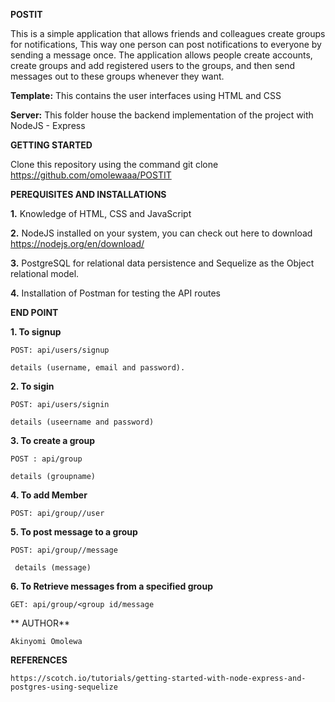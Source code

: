 **POSTIT**

This is a simple application that allows friends and colleagues create groups for notifications, This way one person can post notifications to everyone by sending a message once. The application allows people create accounts, create groups and add registered users to the groups, and then send messages out to these groups whenever they want.

**Template:** This contains the user interfaces using HTML and CSS

**Server:** This folder house the backend implementation of the project with NodeJS - Express



**GETTING STARTED**

   Clone this repository using the command git clone https://github.com/omolewaaa/POSTIT



**PEREQUISITES AND INSTALLATIONS**

   **1.** Knowledge of HTML, CSS and JavaScript

   **2.** NodeJS installed on your system, you can check out here to download https://nodejs.org/en/download/

   **3.** PostgreSQL for relational data persistence and Sequelize as the Object relational model.

   **4.** Installation of Postman for testing the API routes



**END POINT**

   **1. To signup**

    POST: api/users/signup

    details (username, email and password).

   **2. To sigin**

    POST: api/users/signin

    details (useername and password)

   **3. To create a group**

    POST : api/group

    details (groupname)

   **4. To add Member**

    POST: api/group//user

   **5. To post message to a group**

    POST: api/group//message

     details (message)

   **6. To Retrieve messages from a specified group**

    GET: api/group/<group id/message
   

   ** AUTHOR**

    Akinyomi Omolewa
    

   **REFERENCES**

    https://scotch.io/tutorials/getting-started-with-node-express-and-postgres-using-sequelize
